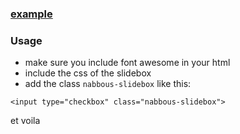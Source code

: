 ### [example](https://jsfiddle.net/jefhmznp/)

### Usage

- make sure you include font awesome in your html
- include the css of the slidebox
- add the class `nabbous-slidebox` like this:

`<input type="checkbox" class="nabbous-slidebox">`
    
et voila
